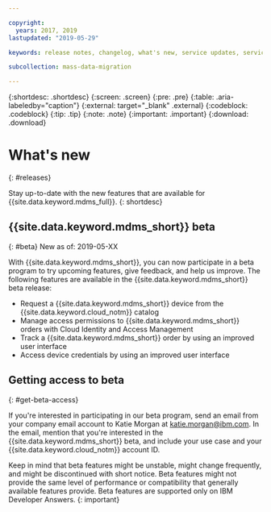 ```yaml
---

copyright:
  years: 2017, 2019
lastupdated: "2019-05-29"

keywords: release notes, changelog, what's new, service updates, service bulletin

subcollection: mass-data-migration

---
```


{:shortdesc: .shortdesc}
{:screen: .screen}
{:pre: .pre}
{:table: .aria-labeledby="caption"}
{:external: target="_blank" .external}
{:codeblock: .codeblock}
{:tip: .tip}
{:note: .note}
{:important: .important}
{:download: .download}

# What's new
{: #releases}

Stay up-to-date with the new features that are available for {{site.data.keyword.mdms_full}}. 
{: shortdesc}

## {{site.data.keyword.mdms_short}} beta
{: #beta}
New as of: 2019-05-XX

With {{site.data.keyword.mdms_short}}, you can now participate in a beta program to try upcoming features, give feedback, and help us improve. The following features are available in the {{site.data.keyword.mdms_short}} beta release:

- Request a {{site.data.keyword.mdms_short}} device from the {{site.data.keyword.cloud_notm}} catalog
- Manage access permissions to {{site.data.keyword.mdms_short}} orders with Cloud Identity and Access Management
- Track a {{site.data.keyword.mdms_short}} order by using an improved user interface 
- Access device credentials by using an improved user interface

## Getting access to beta
{: #get-beta-access}

If you're interested in participating in our beta program, send an email from your company email account to Katie Morgan at katie.morgan@ibm.com. In the email, mention that you're interested in the {{site.data.keyword.mdms_short}} beta, and include your use case and your {{site.data.keyword.cloud_notm}} account ID.

Keep in mind that beta features might be unstable, might change frequently, and might be discontinued with short notice. Beta features might not provide the same level of performance or compatibility that generally available features provide. Beta features are supported only on IBM Developer Answers.
{: important}
